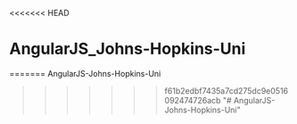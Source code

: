 <<<<<<< HEAD
# AngularJS_Johns-Hopkins-Uni
=======
 AngularJS-Johns-Hopkins-Uni

>>>>>>> f61b2edbf7435a7cd275dc9e0516092474726acb
"# AngularJS-Johns-Hopkins-Uni" 
